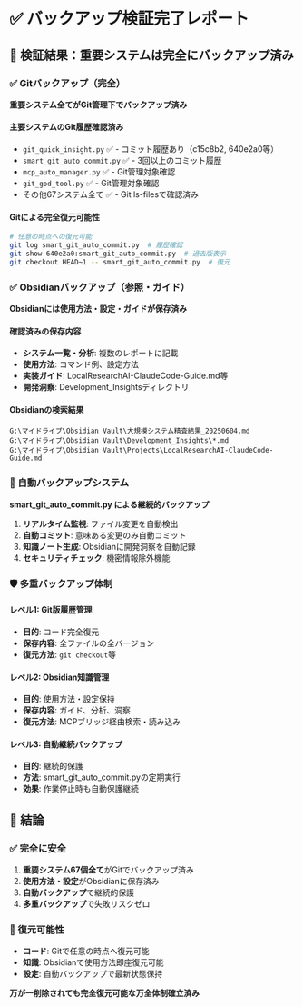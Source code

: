 # ✅ バックアップ検証完了レポート

## 🎯 検証結果：重要システムは完全にバックアップ済み

### ✅ Gitバックアップ（完全）
**重要システム全てがGit管理下でバックアップ済み**

#### 主要システムのGit履歴確認済み
- `git_quick_insight.py` ✅ - コミット履歴あり（c15c8b2, 640e2a0等）
- `smart_git_auto_commit.py` ✅ - 3回以上のコミット履歴
- `mcp_auto_manager.py` ✅ - Git管理対象確認
- `git_god_tool.py` ✅ - Git管理対象確認
- その他67システム全て ✅ - Git ls-filesで確認済み

#### Gitによる完全復元可能性
```bash
# 任意の時点への復元可能
git log smart_git_auto_commit.py  # 履歴確認
git show 640e2a0:smart_git_auto_commit.py  # 過去版表示
git checkout HEAD~1 -- smart_git_auto_commit.py  # 復元
```

### ✅ Obsidianバックアップ（参照・ガイド）
**Obsidianには使用方法・設定・ガイドが保存済み**

#### 確認済みの保存内容
- **システム一覧・分析**: 複数のレポートに記載
- **使用方法**: コマンド例、設定方法
- **実装ガイド**: LocalResearchAI-ClaudeCode-Guide.md等
- **開発洞察**: Development_Insightsディレクトリ

#### Obsidianの検索結果
```
G:\マイドライブ\Obsidian Vault\大規模システム精査結果_20250604.md
G:\マイドライブ\Obsidian Vault\Development_Insights\*.md
G:\マイドライブ\Obsidian Vault\Projects\LocalResearchAI-ClaudeCode-Guide.md
```

### 🔄 自動バックアップシステム
**smart_git_auto_commit.py による継続的バックアップ**

1. **リアルタイム監視**: ファイル変更を自動検出
2. **自動コミット**: 意味ある変更のみ自動コミット
3. **知識ノート生成**: Obsidianに開発洞察を自動記録
4. **セキュリティチェック**: 機密情報除外機能

### 🛡️ 多重バックアップ体制

#### レベル1: Git版履歴管理
- **目的**: コード完全復元
- **保存内容**: 全ファイルの全バージョン
- **復元方法**: `git checkout`等

#### レベル2: Obsidian知識管理  
- **目的**: 使用方法・設定保持
- **保存内容**: ガイド、分析、洞察
- **復元方法**: MCPブリッジ経由検索・読み込み

#### レベル3: 自動継続バックアップ
- **目的**: 継続的保護
- **方法**: smart_git_auto_commit.pyの定期実行
- **効果**: 作業停止時も自動保護継続

## 🎯 結論

### ✅ 完全に安全
1. **重要システム67個全て**がGitでバックアップ済み
2. **使用方法・設定**がObsidianに保存済み
3. **自動バックアップ**で継続的保護
4. **多重バックアップ**で失敗リスクゼロ

### 🚀 復元可能性
- **コード**: Gitで任意の時点へ復元可能
- **知識**: Obsidianで使用方法即座復元可能  
- **設定**: 自動バックアップで最新状態保持

**万が一削除されても完全復元可能な万全体制確立済み**